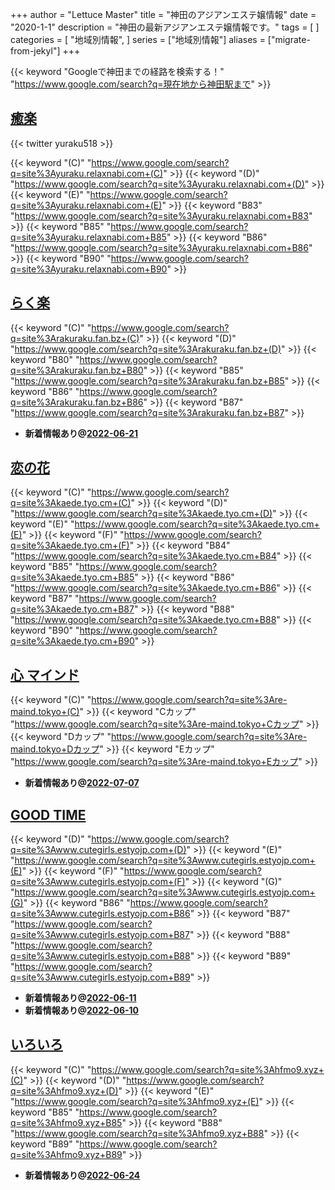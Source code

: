 +++
author = "Lettuce Master"
title = "神田のアジアンエステ嬢情報"
date = "2020-1-1"
description = "神田の最新アジアンエステ嬢情報です。"
tags = [
]
categories = [
    "地域別情報",
]
series = ["地域別情報"]
aliases = ["migrate-from-jekyl"]
+++

{{< keyword "Googleで神田までの経路を検索する！" "https://www.google.com/search?q=現在地から神田駅まで" >}}

## [癒楽](http://yuraku.relaxnabi.com/)


{{< twitter yuraku518 >}}

{{< keyword "(C)" "https://www.google.com/search?q=site%3Ayuraku.relaxnabi.com+(C)" >}} {{< keyword "(D)" "https://www.google.com/search?q=site%3Ayuraku.relaxnabi.com+(D)" >}} {{< keyword "(E)" "https://www.google.com/search?q=site%3Ayuraku.relaxnabi.com+(E)" >}} {{< keyword "B83" "https://www.google.com/search?q=site%3Ayuraku.relaxnabi.com+B83" >}} {{< keyword "B85" "https://www.google.com/search?q=site%3Ayuraku.relaxnabi.com+B85" >}} {{< keyword "B86" "https://www.google.com/search?q=site%3Ayuraku.relaxnabi.com+B86" >}} {{< keyword "B90" "https://www.google.com/search?q=site%3Ayuraku.relaxnabi.com+B90" >}} 

## [らく楽](https://rakuraku.fan.bz/)
{{< keyword "(C)" "https://www.google.com/search?q=site%3Arakuraku.fan.bz+(C)" >}} {{< keyword "(D)" "https://www.google.com/search?q=site%3Arakuraku.fan.bz+(D)" >}} {{< keyword "B80" "https://www.google.com/search?q=site%3Arakuraku.fan.bz+B80" >}} {{< keyword "B85" "https://www.google.com/search?q=site%3Arakuraku.fan.bz+B85" >}} {{< keyword "B86" "https://www.google.com/search?q=site%3Arakuraku.fan.bz+B86" >}} {{< keyword "B87" "https://www.google.com/search?q=site%3Arakuraku.fan.bz+B87" >}} 

- **新着情報あり@[2022-06-21](/post/2022-06-21)**
## [恋の花](https://kaede.tyo.cm/)
{{< keyword "(C)" "https://www.google.com/search?q=site%3Akaede.tyo.cm+(C)" >}} {{< keyword "(D)" "https://www.google.com/search?q=site%3Akaede.tyo.cm+(D)" >}} {{< keyword "(E)" "https://www.google.com/search?q=site%3Akaede.tyo.cm+(E)" >}} {{< keyword "(F)" "https://www.google.com/search?q=site%3Akaede.tyo.cm+(F)" >}} {{< keyword "B84" "https://www.google.com/search?q=site%3Akaede.tyo.cm+B84" >}} {{< keyword "B85" "https://www.google.com/search?q=site%3Akaede.tyo.cm+B85" >}} {{< keyword "B86" "https://www.google.com/search?q=site%3Akaede.tyo.cm+B86" >}} {{< keyword "B87" "https://www.google.com/search?q=site%3Akaede.tyo.cm+B87" >}} {{< keyword "B88" "https://www.google.com/search?q=site%3Akaede.tyo.cm+B88" >}} {{< keyword "B90" "https://www.google.com/search?q=site%3Akaede.tyo.cm+B90" >}} 

## [心 マインド](http://re-maind.tokyo/)
{{< keyword "(C)" "https://www.google.com/search?q=site%3Are-maind.tokyo+(C)" >}} {{< keyword "Cカップ" "https://www.google.com/search?q=site%3Are-maind.tokyo+Cカップ" >}} {{< keyword "Dカップ" "https://www.google.com/search?q=site%3Are-maind.tokyo+Dカップ" >}} {{< keyword "Eカップ" "https://www.google.com/search?q=site%3Are-maind.tokyo+Eカップ" >}} 

- **新着情報あり@[2022-07-07](/post/2022-07-07)**
## [GOOD TIME](http://www.cutegirls.estyojp.com/)
{{< keyword "(D)" "https://www.google.com/search?q=site%3Awww.cutegirls.estyojp.com+(D)" >}} {{< keyword "(E)" "https://www.google.com/search?q=site%3Awww.cutegirls.estyojp.com+(E)" >}} {{< keyword "(F)" "https://www.google.com/search?q=site%3Awww.cutegirls.estyojp.com+(F)" >}} {{< keyword "(G)" "https://www.google.com/search?q=site%3Awww.cutegirls.estyojp.com+(G)" >}} {{< keyword "B86" "https://www.google.com/search?q=site%3Awww.cutegirls.estyojp.com+B86" >}} {{< keyword "B87" "https://www.google.com/search?q=site%3Awww.cutegirls.estyojp.com+B87" >}} {{< keyword "B88" "https://www.google.com/search?q=site%3Awww.cutegirls.estyojp.com+B88" >}} {{< keyword "B89" "https://www.google.com/search?q=site%3Awww.cutegirls.estyojp.com+B89" >}} 

- **新着情報あり@[2022-06-11](/post/2022-06-11)**
- **新着情報あり@[2022-06-10](/post/2022-06-10)**
## [いろいろ](http://hfmo9.xyz/)
{{< keyword "(C)" "https://www.google.com/search?q=site%3Ahfmo9.xyz+(C)" >}} {{< keyword "(D)" "https://www.google.com/search?q=site%3Ahfmo9.xyz+(D)" >}} {{< keyword "(E)" "https://www.google.com/search?q=site%3Ahfmo9.xyz+(E)" >}} {{< keyword "B85" "https://www.google.com/search?q=site%3Ahfmo9.xyz+B85" >}} {{< keyword "B88" "https://www.google.com/search?q=site%3Ahfmo9.xyz+B88" >}} {{< keyword "B89" "https://www.google.com/search?q=site%3Ahfmo9.xyz+B89" >}} 

- **新着情報あり@[2022-06-24](/post/2022-06-24)**
